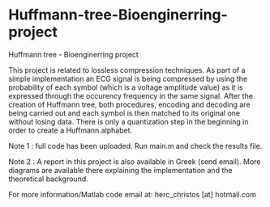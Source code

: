 Huffmann-tree-Bioenginerring-project
====================================

Huffmann tree - Bioenginerring project

This project is related to lossless compression techniques. As part of a simple implementation
an ECG signal is being compressed by using the probability of each symbol (which is a voltage
amplitude value) as it is expressed through the occurency frequency in the same signal. After
the creation of Huffmann tree, both procedures, encoding and decoding are being carried out and
each symbol is then matched to its original one without losing data. There is only a quantization
step in the beginning in order to create a Huffmann alphabet.

Note 1 : full code has been uploaded. Run main.m and check the results file.

Note 2 : A report in this project is also available in Greek (send email). More diagrams are available there
explaining the implementation and the theoretical background.

For more information/Matlab code email at: herc_christos [at] hotmail.com
